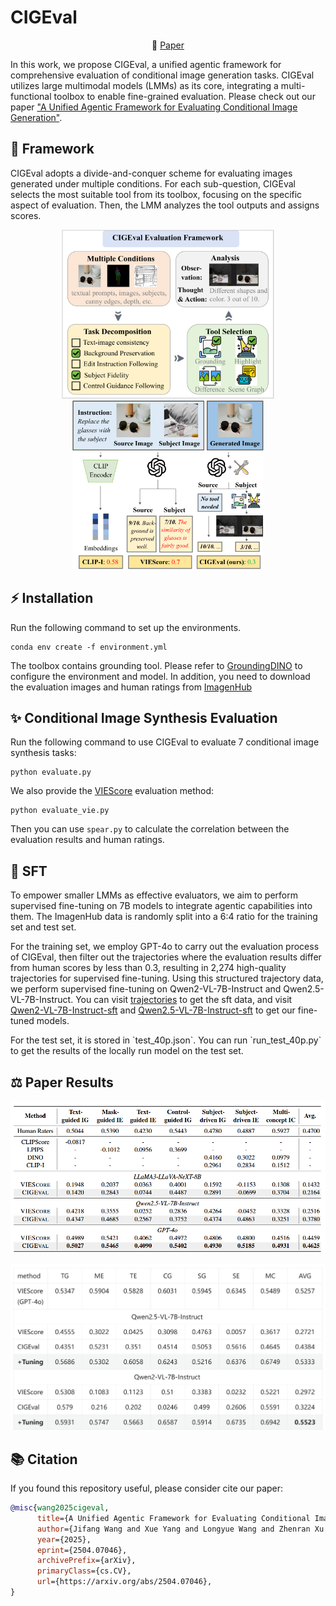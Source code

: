 # CIGEval
<p align="center">
   📃 <a href="https://arxiv.org/abs/2504.07046" target="_blank">Paper</a>
</p>
In this work, we propose CIGEval, a unified agentic framework for comprehensive evaluation of conditional image generation tasks. CIGEval utilizes large multimodal models (LMMs) as its core, integrating a multi-functional toolbox to enable fine-grained evaluation. Please check out our paper <a href="https://arxiv.org/abs/2504.07046" target="_blank">"A Unified Agentic Framework for Evaluating Conditional Image Generation"</a>.


## 🌟 Framework
CIGEval adopts a divide-and-conquer scheme for evaluating images generated under multiple conditions. For each sub-question, CIGEval selects the most suitable tool from its toolbox, focusing on the specific aspect of evaluation. Then, the LMM analyzes the tool outputs and assigns scores.
<p align="center">
<img src="assets/framework.png" height="270px"></img>
<img src="assets/overview.png" height="270px"></img>
</p>



## ⚡️ Installation
Run the following command to set up the environments.
```
conda env create -f environment.yml
```
The toolbox contains grounding tool. Please refer to [GroundingDINO](https://github.com/IDEA-Research/GroundingDINO) to configure the environment and model. In addition, you need to download the evaluation images and human ratings from [ImagenHub](https://tiger-ai-lab.github.io/ImagenHub/)


## ✨ Conditional Image Synthesis Evaluation
Run the following command to use CIGEval to evaluate 7 conditional image synthesis tasks:
```
python evaluate.py
```
We also provide the [VIEScore](https://github.com/TIGER-AI-Lab/VIEScore) evaluation method:
```
python evaluate_vie.py 
```
Then you can use `spear.py` to calculate the correlation between the evaluation results and human ratings.

## 📌 SFT
<p>To empower smaller LMMs as effective evaluators, we aim to perform supervised fine-tuning on 7B models to integrate agentic capabilities into them. The ImagenHub data is randomly split into a 6:4 ratio for the training set and test set.
</p>
<p> For the training set, we employ GPT-4o to carry out the evaluation process of CIGEval, then filter out the trajectories where the evaluation results differ from human scores by less than 0.3, resulting in 2,274 high-quality trajectories for supervised fine-tuning. Using this structured trajectory data, we perform supervised fine-tuning on Qwen2-VL-7B-Instruct and Qwen2.5-VL-7B-Instruct. You can visit <a href="https://huggingface.co/datasets/HIT-TMG/CIGEval_sft_data" target="_blank">trajectories</a> to get the sft data, and visit <a href="https://huggingface.co/HIT-TMG/CIGEval-Qwen2-VL-7B-Instruct-sft" target="_blank">Qwen2-VL-7B-Instruct-sft</a> and <a href="https://huggingface.co/HIT-TMG/CIGEval-Qwen2.5-VL-7B-Instruct-sft" target="_blank">Qwen2.5-VL-7B-Instruct-sft</a> to get our fine-tuned models.
</p>
<p> For the test set, it is stored in `test_40p.json`. You can run `run_test_40p.py` to get the results of the locally run model on the test set.
</p>

## ⚖️ Paper Results
<p align="center">
<img src="assets/table-1.png" width="550px"></img>
</p>
<p align="center">
<img src="assets/table-40p.png" width="550px"></img>
</p>



## 📚 Citation

If you found this repository useful, please consider cite our paper:

```bibtex
@misc{wang2025cigeval,
      title={A Unified Agentic Framework for Evaluating Conditional Image Generation}, 
      author={Jifang Wang and Xue Yang and Longyue Wang and Zhenran Xu and Yiyu Wang and Yaowei Wang and Weihua Luo and Kaifu Zhang and Baotian Hu and Min Zhang},
      year={2025},
      eprint={2504.07046},
      archivePrefix={arXiv},
      primaryClass={cs.CV},
      url={https://arxiv.org/abs/2504.07046}, 
}
```
